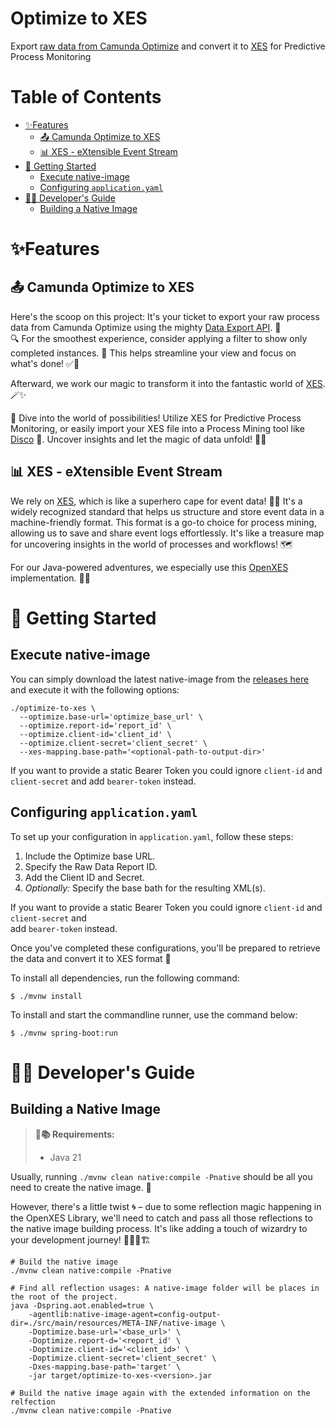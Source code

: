 # Optimize to XES

Export [raw data from Camunda Optimize](https://docs.camunda.io/optimize/apis-tools/optimize-api/report/get-data-export/) 
and convert it to [XES](https://xes-standard.org/) for Predictive Process Monitoring

# Table of Contents

* [✨Features](#features)
  * [📤 Camunda Optimize to XES](#-camunda-optimize-to-xes)
  * [📊 XES - eXtensible Event Stream](#-xes---extensible-event-stream)
* [🚀 Getting Started](#-getting-started)
  * [Execute native-image](#execute-native-image)
  * [Configuring `application.yaml`](#configuring-applicationyaml)
* [👨‍💻 Developer's Guide](#-developers-guide)
  * [Building a Native Image](#building-a-native-image)

# ✨Features

## 📤 Camunda Optimize to XES

Here's the scoop on this project: It's your ticket to export your raw process data from Camunda Optimize using the 
mighty [Data Export API](https://docs.camunda.io/optimize/apis-tools/optimize-api/report/get-data-export/). 🚀  
🔍 For the smoothest experience, consider applying a filter to show only completed instances. 🌟 This helps streamline 
your view and focus on what's done! ✅🚀

Afterward, we work our magic to transform it into the fantastic world of [XES](#-xes---extensible-event-stream). 🪄✨

🔮 Dive into the world of possibilities! Utilize XES for Predictive Process Monitoring, or easily import your XES file 
into a Process Mining tool like [Disco](https://fluxicon.com/disco/) 🚀. Uncover insights and let the magic of data 
unfold! 🌟💼

## 📊 XES - eXtensible Event Stream

We rely on [XES](https://www.xes-standard.org/openxes/start), which is like a superhero cape for event data! 🦸‍♂️ 
It's a widely recognized standard that helps us structure and store event data in a machine-friendly format. This 
format is a go-to choice for process mining, allowing us to save and share event logs effortlessly. It's like a 
treasure map for uncovering insights in the world of processes and workflows! 🗺️

For our Java-powered adventures, we especially use this [OpenXES](http://code.deckfour.org/xes/) implementation. 🧑‍💻

# 🚀 Getting Started

## Execute native-image

You can simply download the latest native-image from the [releases here](https://github.com/envite-consulting/optimize-to-xes/releases/latest) and
execute it with the following options:

```shell
./optimize-to-xes \
  --optimize.base-url='optimize_base_url' \
  --optimize.report-id='report_id' \
  --optimize.client-id='client_id' \
  --optimize.client-secret='client_secret' \
  --xes-mapping.base-path='<optional-path-to-output-dir>'
```

If you want to provide a static Bearer Token you could ignore `client-id` and `client-secret` and 
add `bearer-token` instead.

## Configuring `application.yaml`

To set up your configuration in `application.yaml`, follow these steps:

1. Include the Optimize base URL.
2. Specify the Raw Data Report ID.
3. Add the Client ID and Secret.
4. *Optionally:* Specify the base bath for the resulting XML(s).

If you want to provide a static Bearer Token you could ignore `client-id` and `client-secret` and  
add `bearer-token` instead.

Once you've completed these configurations, you'll be prepared to retrieve the data and convert it to XES format 🎉

To install all dependencies, run the following command:

```shell
$ ./mvnw install
```

To install and start the commandline runner, use the command below:

```shell
$ ./mvnw spring-boot:run
```

# 👨‍💻 Developer's Guide

## Building a Native Image

> **🚀📚 Requirements:**
> * Java 21

Usually, running `./mvnw clean native:compile -Pnative` should be all you need to create the native image. 🚀

However, there's a little twist 🌀 – due to some reflection magic happening in the OpenXES Library, we'll need to 
catch and pass all those reflections to the native image building process. It's like adding a touch of wizardry to 
your development journey! 🧙‍♂️✨🏗️

```shell
# Build the native image
./mvnw clean native:compile -Pnative

# Find all reflection usages: A native-image folder will be places in the root of the project.  
java -Dspring.aot.enabled=true \
    -agentlib:native-image-agent=config-output-dir=./src/main/resources/META-INF/native-image \
    -Doptimize.base-url='<base_url>' \
    -Doptimize.report-d='<report_id' \
    -Doptimize.client-id='<client_id>' \
    -Doptimize.client-secret='client_secret' \
    -Dxes-mapping.base-path='target' \
    -jar target/optimize-to-xes-<version>.jar

# Build the native image again with the extended information on the relfection
./mvnw clean native:compile -Pnative
```
